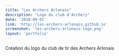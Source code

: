 ```yaml
---
title: "Les Archers Arlonais"
description: "Logo du club d'Archery"
date: '2018-09-01'
link: 'http://les-archers-arlonais.github.io'
screenshot: 'les-archers-arlonais-logo.png'
layout: 'portfolio'
---
```


Création du logo du club de tir des Archers Arlonais